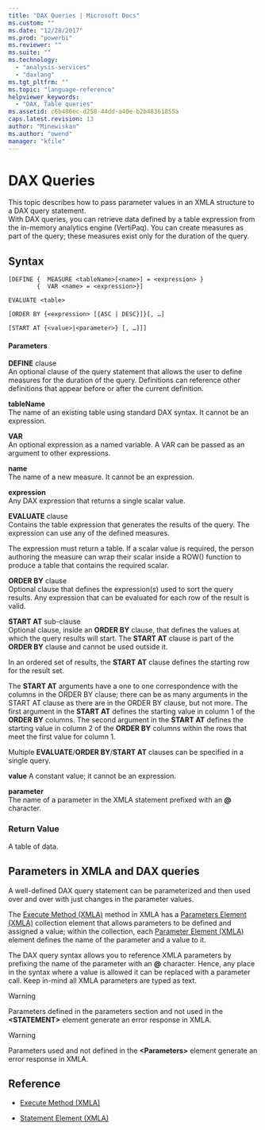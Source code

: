 ```yaml
---
title: "DAX Queries | Microsoft Docs"
ms.custom: ""
ms.date: "12/28/2017"
ms.prod: "powerbi"
ms.reviewer: ""
ms.suite: ""
ms.technology: 
  - "analysis-services"
  - "daxlang"
ms.tgt_pltfrm: ""
ms.topic: "language-reference"
helpviewer_keywords: 
  - "DAX, Table queries"
ms.assetid: c6b486ec-d258-44dd-a40e-b2b48361855a
caps.latest.revision: 13
author: "Minewiskan"
ms.author: "owend"
manager: "kfile"
---
```

# DAX Queries
 This topic describes how to pass parameter values in an XMLA structure to a DAX query statement.  
With DAX queries, you can retrieve data defined by a table expression from the in-memory analytics engine (VertiPaq). You can create measures as part of the query; these measures exist only for the duration of the query.  
  
## Syntax  
  
```  
[DEFINE {  MEASURE <tableName>[<name>] = <expression> } 
        {  VAR <name> = <expression>}]
```  
 
```  
EVALUATE <table>  
```  
  
```  
[ORDER BY {<expression> [{ASC | DESC}]}[, …]  
```  
  
```  
[START AT {<value>|<parameter>} [, …]]]  
```  
  
#### Parameters  
**DEFINE** clause  
An optional clause of the query statement that allows the user to define measures for the duration of the query. Definitions can reference other definitions that appear before or after the current definition.  
  
**tableName**  
The name of an existing table using standard DAX syntax. It cannot be an expression.  
  
**VAR**   
An optional expression as a named variable. A VAR can be passed as an argument to other expressions.       

**name**  
The name of a new measure. It cannot be an expression.  
  
**expression**  
Any DAX expression that returns a single scalar value. 


  
**EVALUATE** clause  
Contains the table expression that generates the results of the query. The expression can use any of the defined measures.  
  
The expression must return a table. If a scalar value is required, the person authoring the measure can wrap their scalar inside a ROW() function to produce a table that contains the required scalar.  
  
**ORDER BY** clause  
Optional clause that defines the expression(s) used to sort the query results. Any expression that can be evaluated for each row of the result is valid.  
  
**START AT** sub-clause  
Optional clause, inside an **ORDER BY** clause, that defines the values at which the query results will start. The **START AT** clause is part of the **ORDER BY** clause and cannot be used outside it.  
  
In an ordered set of results, the **START AT** clause defines the starting row for the result set.  
  
The **START AT** arguments have a one to one correspondence with the columns in the ORDER BY clause; there can be as many arguments in the START AT clause as there are in the ORDER BY clause, but not more. The first argument in the **START AT** defines the starting value in column 1 of the **ORDER BY** columns. The second argument in the **START AT** defines the starting value in column 2 of the **ORDER BY** columns within the rows that meet the first value for column 1.  

Multiple **EVALUATE**/**ORDER BY**/**START AT** clauses can be specified in a single query.
  
**value**
A constant value; it cannot be an expression.  
  
**parameter**  
The name of a parameter in the XMLA statement prefixed with an **@** character. 




### Return Value  
A table of data.  
  
## Parameters in XMLA and DAX queries  
A well-defined DAX query statement can be parameterized and then used over and over with just changes in the parameter values.  
  
The [Execute Method (XMLA)](http://msdn.microsoft.com/en-us/0fff5221-7164-4bbc-ab58-49cf04c52664) method in XMLA has a [Parameters Element (XMLA)](http://msdn.microsoft.com/en-us/d46454a1-a1d1-4aa8-95ea-54be22a53e83) collection element that allows parameters to be defined and assigned a value; within the collection, each [Parameter Element (XMLA)](http://msdn.microsoft.com/en-us/fe31ac3d-a3e8-4f60-a81a-c43271ddbed4) element defines the name of the parameter and a value to it.  
  
The DAX query syntax allows you to reference XMLA parameters by prefixing the name of the parameter with an **@** character. Hence, any place in the syntax where a value is allowed it can be replaced with a parameter call. Keep in-mind all XMLA parameters are typed as text.  
  
> [!WARNING]  
> Parameters defined in the parameters section and not used in the **&lt;STATEMENT&gt;** element generate an error response in XMLA.  
  
> [!WARNING]  
> Parameters used and not defined in the **&lt;Parameters&gt;** element generate an error response in XMLA.  
  

  
## Reference  
  
-   [Execute Method (XMLA)](http://msdn.microsoft.com/en-us/0fff5221-7164-4bbc-ab58-49cf04c52664)  
  
-   [Statement Element (XMLA)](http://msdn.microsoft.com/en-us/bfedc03c-d476-4d55-b5fd-36169f01351a)  
  